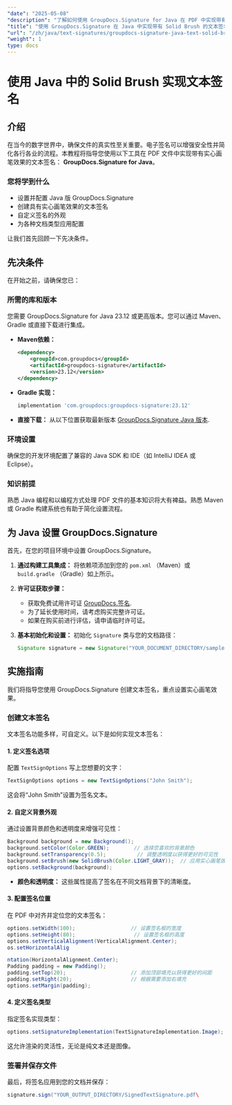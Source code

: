 ```yaml
---
"date": "2025-05-08"
"description": "了解如何使用 GroupDocs.Signature for Java 在 PDF 中实现带有实心画笔效果的文本签名。增强文档安全性并简化您的数字签名流程。"
"title": "使用 GroupDocs.Signature 在 Java 中实现带有 Solid Brush 的文本签名"
"url": "/zh/java/text-signatures/groupdocs-signature-java-text-solid-brush/"
"weight": 1
type: docs
---
```

# 使用 Java 中的 Solid Brush 实现文本签名

## 介绍

在当今的数字世界中，确保文件的真实性至关重要。电子签名可以增强安全性并简化各行各业的流程。本教程将指导您使用以下工具在 PDF 文件中实现带有实心画笔效果的文本签名： **GroupDocs.Signature for Java**。

### 您将学到什么
- 设置并配置 Java 版 GroupDocs.Signature
- 创建具有实心画笔效果的文本签名
- 自定义签名的外观
- 为各种文档类型应用配置

让我们首先回顾一下先决条件。

## 先决条件

在开始之前，请确保您已：

### 所需的库和版本
您需要 GroupDocs.Signature for Java 23.12 或更高版本。您可以通过 Maven、Gradle 或直接下载进行集成。

- **Maven依赖：**
  
  ```xml
  <dependency>
      <groupId>com.groupdocs</groupId>
      <artifactId>groupdocs-signature</artifactId>
      <version>23.12</version>
  </dependency>
  ```

- **Gradle 实现：**
  
  ```gradle
  implementation 'com.groupdocs:groupdocs-signature:23.12'
  ```

- **直接下载：** 
  从以下位置获取最新版本 [GroupDocs.Signature Java 版本](https://releases。groupdocs.com/signature/java/).

### 环境设置
确保您的开发环境配置了兼容的 Java SDK 和 IDE（如 IntelliJ IDEA 或 Eclipse）。

### 知识前提
熟悉 Java 编程和以编程方式处理 PDF 文件的基本知识将大有裨益。熟悉 Maven 或 Gradle 构建系统也有助于简化设置流程。

## 为 Java 设置 GroupDocs.Signature
首先，在您的项目环境中设置 GroupDocs.Signature。

1. **通过构建工具集成：**
   将依赖项添加到您的 `pom.xml` （Maven）或 `build.gradle` （Gradle）如上所示。

2. **许可证获取步骤：**
   - 获取免费试用许可证 [GroupDocs.签名](https://purchase。groupdocs.com/buy).
   - 为了延长使用时间，请考虑购买完整许可证。
   - 如果在购买前进行评估，请申请临时许可证。

3. **基本初始化和设置：**
   初始化 `Signature` 类与您的文档路径：
   
   ```java
   Signature signature = new Signature("YOUR_DOCUMENT_DIRECTORY/sample.pdf");
   ```

## 实施指南
我们将指导您使用 GroupDocs.Signature 创建文本签名，重点设置实心画笔效果。

### 创建文本签名
文本签名功能多样，可自定义。以下是如何实现文本签名：

#### 1. 定义签名选项
配置 `TextSignOptions` 写上您想要的文字：

```java
TextSignOptions options = new TextSignOptions("John Smith");
```
这会将“John Smith”设置为签名文本。

#### 2. 自定义背景外观
通过设置背景颜色和透明度来增强可见性：

```java
Background background = new Background();
background.setColor(Color.GREEN);        // 选择您喜欢的背景颜色
background.setTransparency(0.5);          // 调整透明度以获得更好的可见性
background.setBrush(new SolidBrush(Color.LIGHT_GRAY));  // 应用实心画笔效果
options.setBackground(background);
```

- **颜色和透明度：** 这些属性提高了签名在不同文档背景下的清晰度。

#### 3. 配置签名位置
在 PDF 中对齐并定位您的文本签名：

```java
options.setWidth(100);                  // 设置签名框的宽度
options.setHeight(80);                   // 设置签名框的高度
options.setVerticalAlignment(VerticalAlignment.Center);
os.setHorizontalAlig

ntation(HorizontalAlignment.Center);
Padding padding = new Padding();
padding.setTop(20);                     // 添加顶部填充以获得更好的间距
padding.setRight(20);                   // 根据需要添加右填充
options.setMargin(padding);
```

#### 4. 定义签名类型
指定签名实现类型：

```java
options.setSignatureImplementation(TextSignatureImplementation.Image);
```
这允许渲染的灵活性，无论是纯文本还是图像。

### 签署并保存文件
最后，将签名应用到您的文档并保存：

```java
signature.sign("YOUR_OUTPUT_DIRECTORY/SignedTextSignature.pdf\